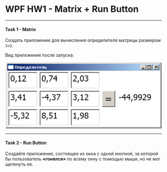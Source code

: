 # WPF HW1 - Matrix + Run Button
***
#### Task 1 - Matrix

 Создать приложение для вычисления определителя матрицы размером `3×3`. 

Вид приложения после запуска:

![Alt text](/Task/Image/1.PNG?raw=true "Приложение для вычисления определителя матрицы")

***
#### Task 2 - Run Button

 Создайте приложение, состоящее из окна с одной кнопкой, за которой бы пользователь ***«гонялся»*** по всему окну с помощью мыши, но не мог щелкнуть ее.
